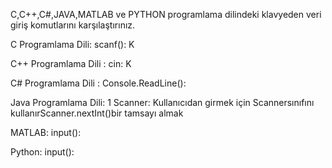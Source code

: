 C,C++,C#,JAVA,MATLAB ve PYTHON programlama dilindeki klavyeden veri giriş komutlarını karşılaştırınız.


C Programlama Dili:
scanf(): K


C++ Programlama Dili : 
cin: K


C# Programlama Dili :
Console.ReadLine():


Java Programlama Dili: 1
Scanner: Kullanıcıdan girmek için Scannersınıfını kullanırScanner.nextInt()bir tamsayı almak


MATLAB:
input():


Python:
input():